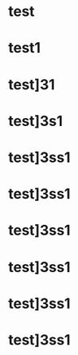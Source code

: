 # test
# test1
# test]31
# test]3s1
# test]3ss1
# test]3ss1
# test]3ss1
# test]3ss1
# test]3ss1
# test]3ss1
